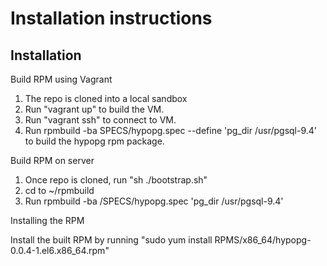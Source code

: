 # Installation instructions

## Installation

Build RPM using Vagrant

1. The repo is cloned into a local sandbox
2. Run "vagrant up" to build the VM.
3. Run "vagrant ssh" to connect to VM.
4. Run rpmbuild -ba SPECS/hypopg.spec --define 'pg_dir /usr/pgsql-9.4' to build the hypopg rpm package.


Build RPM on server

1. Once repo is cloned, run "sh ./bootstrap.sh"
2. cd to ~/rpmbuild 
3. Run rpmbuild -ba /SPECS/hypopg.spec 'pg_dir /usr/pgsql-9.4'

Installing the RPM 

Install the built RPM by running "sudo yum install RPMS/x86_64/hypopg-0.0.4-1.el6.x86_64.rpm"



